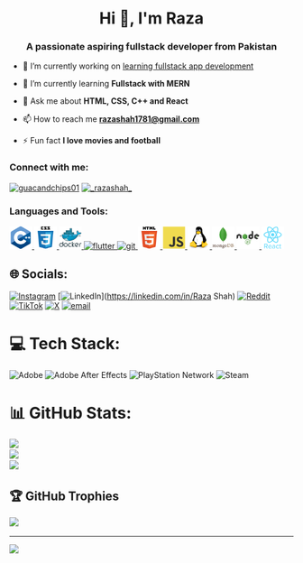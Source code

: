 <h1 align="center">Hi 👋, I'm Raza</h1>
<h3 align="center">A passionate aspiring fullstack developer from Pakistan</h3>

- 🔭 I’m currently working on [learning fullstack app development](https://github.com/razashah1781/HTML-CSS-Project-Learning)

- 🌱 I’m currently learning **Fullstack with MERN**

- 💬 Ask me about **HTML, CSS, C++ and React**

- 📫 How to reach me **razashah1781@gmail.com**

- ⚡ Fun fact **I love movies and football**

<h3 align="left">Connect with me:</h3>
<p align="left">
<a href="https://twitter.com/guacandchips01" target="blank"><img align="center" src="https://raw.githubusercontent.com/rahuldkjain/github-profile-readme-generator/master/src/images/icons/Social/twitter.svg" alt="guacandchips01" height="30" width="40" /></a>
<a href="https://instagram.com/_razashah_" target="blank"><img align="center" src="https://raw.githubusercontent.com/rahuldkjain/github-profile-readme-generator/master/src/images/icons/Social/instagram.svg" alt="_razashah_" height="30" width="40" /></a>
</p>

<h3 align="left">Languages and Tools:</h3>
<p align="left"> <a href="https://www.w3schools.com/cpp/" target="_blank" rel="noreferrer"> <img src="https://raw.githubusercontent.com/devicons/devicon/master/icons/cplusplus/cplusplus-original.svg" alt="cplusplus" width="40" height="40"/> </a> <a href="https://www.w3schools.com/css/" target="_blank" rel="noreferrer"> <img src="https://raw.githubusercontent.com/devicons/devicon/master/icons/css3/css3-original-wordmark.svg" alt="css3" width="40" height="40"/> </a> <a href="https://www.docker.com/" target="_blank" rel="noreferrer"> <img src="https://raw.githubusercontent.com/devicons/devicon/master/icons/docker/docker-original-wordmark.svg" alt="docker" width="40" height="40"/> </a> <a href="https://flutter.dev" target="_blank" rel="noreferrer"> <img src="https://www.vectorlogo.zone/logos/flutterio/flutterio-icon.svg" alt="flutter" width="40" height="40"/> </a> <a href="https://git-scm.com/" target="_blank" rel="noreferrer"> <img src="https://www.vectorlogo.zone/logos/git-scm/git-scm-icon.svg" alt="git" width="40" height="40"/> </a> <a href="https://www.w3.org/html/" target="_blank" rel="noreferrer"> <img src="https://raw.githubusercontent.com/devicons/devicon/master/icons/html5/html5-original-wordmark.svg" alt="html5" width="40" height="40"/> </a> <a href="https://developer.mozilla.org/en-US/docs/Web/JavaScript" target="_blank" rel="noreferrer"> <img src="https://raw.githubusercontent.com/devicons/devicon/master/icons/javascript/javascript-original.svg" alt="javascript" width="40" height="40"/> </a> <a href="https://www.linux.org/" target="_blank" rel="noreferrer"> <img src="https://raw.githubusercontent.com/devicons/devicon/master/icons/linux/linux-original.svg" alt="linux" width="40" height="40"/> </a> <a href="https://www.mongodb.com/" target="_blank" rel="noreferrer"> <img src="https://raw.githubusercontent.com/devicons/devicon/master/icons/mongodb/mongodb-original-wordmark.svg" alt="mongodb" width="40" height="40"/> </a> <a href="https://nodejs.org" target="_blank" rel="noreferrer"> <img src="https://raw.githubusercontent.com/devicons/devicon/master/icons/nodejs/nodejs-original-wordmark.svg" alt="nodejs" width="40" height="40"/> </a> <a href="https://reactjs.org/" target="_blank" rel="noreferrer"> <img src="https://raw.githubusercontent.com/devicons/devicon/master/icons/react/react-original-wordmark.svg" alt="react" width="40" height="40"/> </a> </p>

## 🌐 Socials:
[![Instagram](https://img.shields.io/badge/Instagram-%23E4405F.svg?logo=Instagram&logoColor=white)](https://instagram.com/_razashah_) [![LinkedIn](https://img.shields.io/badge/LinkedIn-%230077B5.svg?logo=linkedin&logoColor=white)](https://linkedin.com/in/Raza Shah) [![Reddit](https://img.shields.io/badge/Reddit-%23FF4500.svg?logo=Reddit&logoColor=white)](https://reddit.com/user/razashah1781) [![TikTok](https://img.shields.io/badge/TikTok-%23000000.svg?logo=TikTok&logoColor=white)](https://tiktok.com/@_razashah_) [![X](https://img.shields.io/badge/X-black.svg?logo=X&logoColor=white)](https://x.com/guacandchips01) [![email](https://img.shields.io/badge/Email-D14836?logo=gmail&logoColor=white)](mailto:razashah1781@gmail.com) 

# 💻 Tech Stack:
![Adobe](https://img.shields.io/badge/adobe-%23FF0000.svg?style=for-the-badge&logo=adobe&logoColor=white) ![Adobe After Effects](https://img.shields.io/badge/Adobe%20After%20Effects-9999FF.svg?style=for-the-badge&logo=Adobe%20After%20Effects&logoColor=white) ![PlayStation Network](https://img.shields.io/badge/PSN-%230070D1.svg?style=for-the-badge&logo=Playstation&logoColor=white) ![Steam](https://img.shields.io/badge/steam-%23000000.svg?style=for-the-badge&logo=steam&logoColor=white)
# 📊 GitHub Stats:
![](https://github-readme-stats.vercel.app/api?username=razashah1781&theme=dark&hide_border=false&include_all_commits=false&count_private=false)<br/>
![](https://nirzak-streak-stats.vercel.app/?user=razashah1781&theme=dark&hide_border=false)<br/>
![](https://github-readme-stats.vercel.app/api/top-langs/?username=razashah1781&theme=dark&hide_border=false&include_all_commits=false&count_private=false&layout=compact)

## 🏆 GitHub Trophies
![](https://github-profile-trophy.vercel.app/?username=razashah1781&theme=tokyonight&no-frame=true&no-bg=false&margin-w=4)

---
[![](https://visitcount.itsvg.in/api?id=razashah1781&icon=6&color=9)](https://visitcount.itsvg.in)

<!-- Proudly created with GPRM ( https://gprm.itsvg.in ) -->
